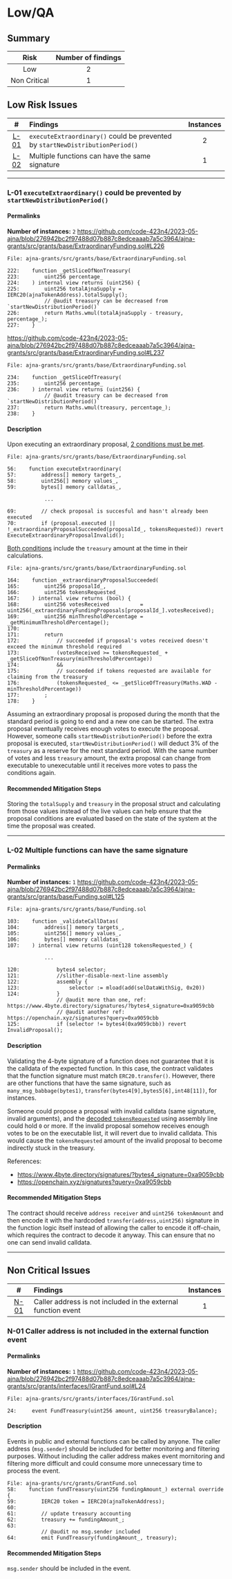 # Low/QA
## Summary
|   **Risk**    |   **Number of findings**   |
|   :---:   |   :---:   |
|   Low |   2   |
|   Non Critical    |   1   |

## Low Risk Issues
|   **#**   |   **Findings**    |   **Instances**   |
|   :---:   |   :---   |   :---:   |
| [L-01](#l-01-executeextraordinary-could-be-prevented-by-startnewdistributionperiodL-01-executeExtraordinary-could-be-prevented-by-startNewDistributionPeriod) | `executeExtraordinary()` could be prevented by `startNewDistributionPeriod()` | 2 |
| [L-02](#l-02-multiple-functions-can-have-the-same-signature) | Multiple functions can have the same signature | 1 |

---

### L-01 `executeExtraordinary()` could be prevented by `startNewDistributionPeriod()`
#### Permalinks
**Number of instances:** `2`
https://github.com/code-423n4/2023-05-ajna/blob/276942bc2f97488d07b887c8edceaaab7a5c3964/ajna-grants/src/grants/base/ExtraordinaryFunding.sol#L226
```solidity
File: ajna-grants/src/grants/base/ExtraordinaryFunding.sol

222:    function _getSliceOfNonTreasury(
223:        uint256 percentage_
224:    ) internal view returns (uint256) {
225:        uint256 totalAjnaSupply = IERC20(ajnaTokenAddress).totalSupply();
            // @audit treasury can be decreased from `startNewDistributionPeriod()`
226:        return Maths.wmul(totalAjnaSupply - treasury, percentage_);
227:    }
```

https://github.com/code-423n4/2023-05-ajna/blob/276942bc2f97488d07b887c8edceaaab7a5c3964/ajna-grants/src/grants/base/ExtraordinaryFunding.sol#L237
```solidity
File: ajna-grants/src/grants/base/ExtraordinaryFunding.sol

234:    function _getSliceOfTreasury(
235:        uint256 percentage_
236:    ) internal view returns (uint256) {
            // @audit treasury can be decreased from `startNewDistributionPeriod()`
237:        return Maths.wmul(treasury, percentage_);
238:    }
```

#### Description
Upon executing an extraordinary proposal, [2 conditions must be met](https://github.com/code-423n4/2023-05-ajna/blob/276942bc2f97488d07b887c8edceaaab7a5c3964/ajna-grants/src/grants/base/ExtraordinaryFunding.sol#L70).
```solidity
File: ajna-grants/src/grants/base/ExtraordinaryFunding.sol

56:    function executeExtraordinary(
57:        address[] memory targets_,
58:        uint256[] memory values_,
59:        bytes[] memory calldatas_,

            ...

69:        // check proposal is succesful and hasn't already been executed
70:        if (proposal.executed || !_extraordinaryProposalSucceeded(proposalId_, tokensRequested)) revert ExecuteExtraordinaryProposalInvalid();

```

[Both conditions](https://github.com/code-423n4/2023-05-ajna/blob/276942bc2f97488d07b887c8edceaaab7a5c3964/ajna-grants/src/grants/base/ExtraordinaryFunding.sol#L173-L176) include the `treasury` amount at the time in their calculations.
```solidity
File: ajna-grants/src/grants/base/ExtraordinaryFunding.sol

164:    function _extraordinaryProposalSucceeded(
165:        uint256 proposalId_,
166:        uint256 tokensRequested_
167:    ) internal view returns (bool) {
168:        uint256 votesReceived          = uint256(_extraordinaryFundingProposals[proposalId_].votesReceived);
169:        uint256 minThresholdPercentage = _getMinimumThresholdPercentage();
170:
171:        return
172:            // succeeded if proposal's votes received doesn't exceed the minimum threshold required
173:            (votesReceived >= tokensRequested_ + _getSliceOfNonTreasury(minThresholdPercentage))
174:            &&
175:            // succeeded if tokens requested are available for claiming from the treasury
176:            (tokensRequested_ <= _getSliceOfTreasury(Maths.WAD - minThresholdPercentage))
177:        ;
178:    }
```

Assuming an extraordinary proposal is proposed during the month that the standard period is going to end and a new one can be started. The extra proposal eventually receives enough votes to execute the proposal. However, someone calls `startNewDistributionPeriod()` before the extra proposal is executed, `startNewDistributionPeriod()` will deduct 3% of the `treasury` as a reserve for the next standard period. With the same number of votes and less `treasury` amount, the extra proposal can change from executable to unexecutable until it receives more votes to pass the conditions again.

#### Recommended Mitigation Steps
Storing the `totalSupply` and `treasury` in the proposal struct and calculating from those values instead of the live values can help ensure that the proposal conditions are evaluated based on the state of the system at the time the proposal was created.

---

### L-02 Multiple functions can have the same signature
#### Permalinks
**Number of instances:** `1`
https://github.com/code-423n4/2023-05-ajna/blob/276942bc2f97488d07b887c8edceaaab7a5c3964/ajna-grants/src/grants/base/Funding.sol#L125
```solidity
File: ajna-grants/src/grants/base/Funding.sol

103:    function _validateCallDatas(
104:        address[] memory targets_,
105:        uint256[] memory values_,
106:        bytes[] memory calldatas_
107:    ) internal view returns (uint128 tokensRequested_) {

            ...

120:            bytes4 selector;
121:            //slither-disable-next-line assembly
122:            assembly {
123:                selector := mload(add(selDataWithSig, 0x20))
124:            }
                // @audit more than one, ref: https://www.4byte.directory/signatures/?bytes4_signature=0xa9059cbb
                // @audit another ref: https://openchain.xyz/signatures?query=0xa9059cbb
125:            if (selector != bytes4(0xa9059cbb)) revert InvalidProposal();
```

#### Description
Validating the 4-byte signature of a function does not guarantee that it is the calldata of the expected function. In this case, the contract validates that the function signature must match `ERC20.transfer()`. However, there are other functions that have the same signature, such as `many_msg_babbage(bytes1)`, `transfer(bytes4[9],bytes5[6],int48[11])`, for instances.

Someone could propose a proposal with invalid calldata (same signature, invalid arguments), and the [decoded `tokensRequested`](https://github.com/code-423n4/2023-05-ajna/blob/276942bc2f97488d07b887c8edceaaab7a5c3964/ajna-grants/src/grants/base/Funding.sol#L133) using assembly line could hold `0` or more. If the invalid proposal somehow receives enough votes to be on the executable list, it will revert due to invalid calldata. This would cause the `tokensRequested` amount of the invalid proposal to become indirectly stuck in the treasury.

References:
- https://www.4byte.directory/signatures/?bytes4_signature=0xa9059cbb
- https://openchain.xyz/signatures?query=0xa9059cbb

#### Recommended Mitigation Steps
The contract should receive `address receiver` and `uint256 tokenAmount` and then encode it with the hardcoded `transfer(address,uint256)` signature in the function logic itself instead of allowing the caller to encode it off-chain, which requires the contract to decode it anyway. This can ensure that no one can send invalid calldata.

---

## Non Critical Issues
|   **#**   |   **Findings**    |   **Instances**   |
|   :---:   |   :---   |   :---:   |
|   [N-01](#n-01-caller-address-is-not-included-in-the-external-function-event) |  Caller address is not included in the external function event |   1   |

### N-01 Caller address is not included in the external function event
#### Permalinks
**Number of instances:** `1`
https://github.com/code-423n4/2023-05-ajna/blob/276942bc2f97488d07b887c8edceaaab7a5c3964/ajna-grants/src/grants/interfaces/IGrantFund.sol#L24
```solidity
File: ajna-grants/src/grants/interfaces/IGrantFund.sol

24:     event FundTreasury(uint256 amount, uint256 treasuryBalance);
```

#### Description
Events in public and external functions can be called by anyone. The caller address (`msg.sender`) should be included for better monitoring and filtering purposes. Without including the caller address makes event mornitoring and filtering more difficult and could consume more unnecessary time to process the event.
```soliditiy
File: ajna-grants/src/grants/GrantFund.sol
58:    function fundTreasury(uint256 fundingAmount_) external override {
59:        IERC20 token = IERC20(ajnaTokenAddress);
60:
61:        // update treasury accounting
62:        treasury += fundingAmount_;
63:
           // @audit no msg.sender included
64:        emit FundTreasury(fundingAmount_, treasury);
```

#### Recommended Mitigation Steps
`msg.sender` should be included in the event.
